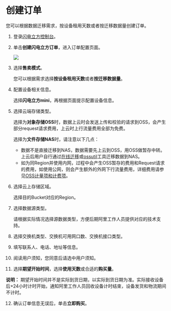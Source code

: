 # 创建订单

您可以根据数据迁移需求，按设备租用天数或者按迁移数据量创建订单。

1.  登录[闪电立方控制台](https://mgw.console.aliyun.com)。
2.  单击**创建闪电立方订单**，进入订单配置页面。

    ![](https://static-aliyun-doc.oss-accelerate.aliyuncs.com/assets/img/zh-CN/9435465261/p292229.png)

3.  选择**售卖模式**。

    您可以根据需求选择**按设备租用天数**或者**按迁移数据量**。

4.  配置设备相关信息。

    选择**闪电立方mini**，再根据页面提示配置设备信息。

5.  选择云端存储类型。

    选择为**对象存储OSS**时，数据上云时会发送上传和校验的请求到OSS，会产生部分request请求费用，上云时上行流量费用全部为免费。

    选择为**文件存储NAS**时，请注意以下几点：

    -   数据不是直接迁移到NAS，数据需要先上云到OSS，用OSS做暂存中转。上云后用户自行通过[在线迁移]()或[ossutil](/cn.zh-CN/常用工具/命令行工具ossutil/概述.md)工具迁移数据到NAS。
    -   如为同Region并使用内网，过程中会产生OSS暂存的费用和Request请求的费用，如使用公网，则会产生额外的外网下行流量费用，详细费用请参见[OSS计量项和计费项](/cn.zh-CN/计量计费/计量项和计费项/计量计费概述.md)。
6.  选择云上存储区域。

    选择目的Bucket对应的Region。

7.  选择数据源类型。

    请根据实际情况选择源数据类型，方便后期阿里工作人员提供对应的技术支持。

8.  选择交换机类型、交换机可用网口数、交换机接口类型。

9.  填写联系人、电话、地址等信息。

10. 阅读用户须知，您同意后请选中用户须知。

11. 选择**期望开始时间**，选择**使用天数**或合适的**购买量**。

**说明：** 期望开始时间并不是实际到货日期，以实际到货日期为准。实际接收设备后+24小时计时开始，通知阿里工作人员回收设备计时结束，设备发货和物流期间不计时。

12. 确认订单信息无误后，单击**立即购买**。

